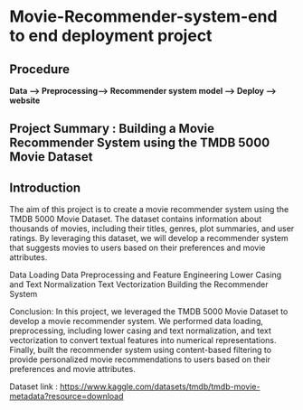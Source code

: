 # Movie-Recommender-system-end to end deployment project

## Procedure 
**Data --> Preprocessing--> Recommender system model --> Deploy --> website**

## **Project Summary** : Building a Movie Recommender System using the TMDB 5000 Movie Dataset

## **Introduction**
The aim of this project is to create a movie recommender system using the TMDB 5000 Movie Dataset. The dataset contains information about thousands of movies, including their titles, genres, plot summaries, and user ratings. By leveraging this dataset, we will develop a recommender system that suggests movies to users based on their preferences and movie attributes.

Data Loading
Data Preprocessing and Feature Engineering
Lower Casing and Text Normalization
Text Vectorization
Building the Recommender System

Conclusion:
In this project, we leveraged the TMDB 5000 Movie Dataset to develop a movie recommender system. We performed data loading, preprocessing, including lower casing and text normalization, and text vectorization to convert textual features into numerical representations. Finally, built the recommender system using content-based filtering to provide personalized movie recommendations to users based on their preferences and movie attributes.










Dataset link : https://www.kaggle.com/datasets/tmdb/tmdb-movie-metadata?resource=download
